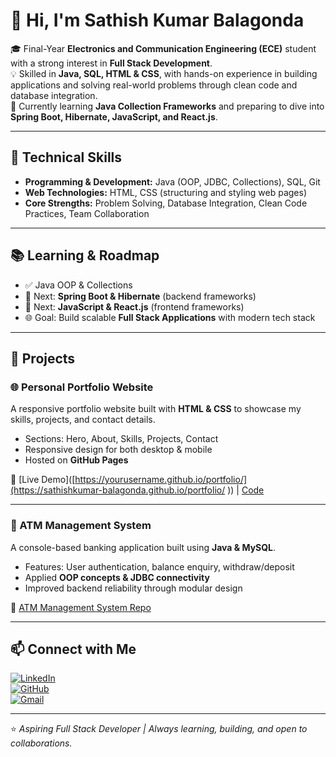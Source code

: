 # 👋 Hi, I'm Sathish Kumar Balagonda  

🎓 Final-Year **Electronics and Communication Engineering (ECE)** student with a strong interest in **Full Stack Development**.  
💡 Skilled in **Java, SQL, HTML & CSS**, with hands-on experience in building applications and solving real-world problems through clean code and database integration.  
🚀 Currently learning **Java Collection Frameworks** and preparing to dive into **Spring Boot, Hibernate, JavaScript, and React.js**.  

---

## 🔧 Technical Skills  

- **Programming & Development:** Java (OOP, JDBC, Collections), SQL, Git  
- **Web Technologies:** HTML, CSS (structuring and styling web pages)  
- **Core Strengths:** Problem Solving, Database Integration, Clean Code Practices, Team Collaboration  

---

## 📚 Learning & Roadmap  

- ✅ Java OOP & Collections  
- 🔄 Next: **Spring Boot & Hibernate** (backend frameworks)  
- 🔄 Next: **JavaScript & React.js** (frontend frameworks)  
- 🌐 Goal: Build scalable **Full Stack Applications** with modern tech stack  

---

## 🚀 Projects  

### 🌐 Personal Portfolio Website  
A responsive portfolio website built with **HTML & CSS** to showcase my skills, projects, and contact details.  
- Sections: Hero, About, Skills, Projects, Contact  
- Responsive design for both desktop & mobile  
- Hosted on **GitHub Pages**  

🔗 [Live Demo]([https://yourusername.github.io/portfolio/](https://sathishkumar-balagonda.github.io/portfolio/ )) | [Code](https://github.com/sathishkumar-balagonda/portfolio)  

---

### 🏦 ATM Management System  
A console-based banking application built using **Java & MySQL**.  
- Features: User authentication, balance enquiry, withdraw/deposit  
- Applied **OOP concepts & JDBC connectivity**  
- Improved backend reliability through modular design  

🔗 [ATM Management System Repo](https://github.com/sathishkumar-balagonda/ATM-Management-System)  

---

## 📫 Connect with Me  

[![LinkedIn](https://img.shields.io/badge/-LinkedIn-blue?style=for-the-badge&logo=linkedin&logoColor=white)](https://www.linkedin.com/in/sathish-kumar-balagonda-166372286)  
[![GitHub](https://img.shields.io/badge/-GitHub-181717?style=for-the-badge&logo=github&logoColor=white)](https://github.com/sathishkumar-balagonda)  
[![Gmail](https://img.shields.io/badge/-Gmail-D14836?style=for-the-badge&logo=gmail&logoColor=white)](mailto:sathishkumarbalagonda20@gmail.com)  

---
⭐️ *Aspiring Full Stack Developer | Always learning, building, and open to collaborations.*
